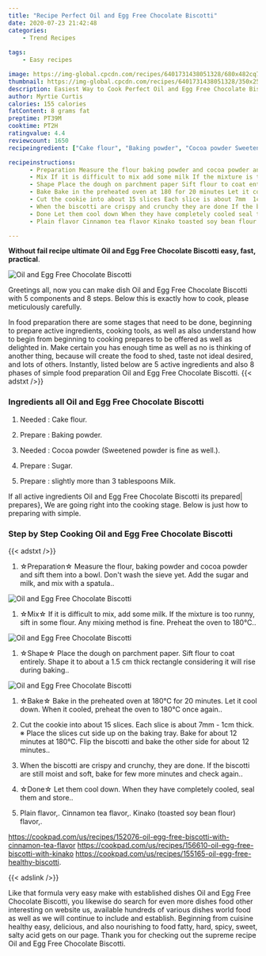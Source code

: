 ```yaml
---
title: "Recipe Perfect Oil and Egg Free Chocolate Biscotti"
date: 2020-07-23 21:42:48
categories:
    - Trend Recipes
    
tags:
    - Easy recipes

image: https://img-global.cpcdn.com/recipes/6401731438051328/680x482cq70/oil-and-egg-free-chocolate-biscotti-recipe-main-photo.jpg
thumbnail: https://img-global.cpcdn.com/recipes/6401731438051328/350x250cq70/oil-and-egg-free-chocolate-biscotti-recipe-main-photo.jpg
description: Easiest Way to Cook Perfect Oil and Egg Free Chocolate Biscotti with 5 ingredients and 8 stages of easy cooking.
author: Myrtie Curtis
calories: 155 calories
fatContent: 8 grams fat
preptime: PT39M
cooktime: PT2H
ratingvalue: 4.4
reviewcount: 1650
recipeingredient: ["Cake flour", "Baking powder", "Cocoa powder Sweetened powder is fine as well", "Sugar", "slightly more than 3 tablespoons Milk"]

recipeinstructions: 
      - Preparation Measure the flour baking powder and cocoa powder and sift them into a bowl Dont wash the sieve yet Add the sugar and milk and mix with a spatula 
      - Mix If it is difficult to mix add some milk If the mixture is too runny sift in some flour Any mixing method is fine Preheat the oven to 180 
      - Shape Place the dough on parchment paper Sift flour to coat entirely Shape it to about a 15 cm thick rectangle considering it will rise during baking 
      - Bake Bake in the preheated oven at 180 for 20 minutes Let it cool down When it cooled preheat the oven to 180 once again 
      - Cut the cookie into about 15 slices Each slice is about 7mm  1cm thick  Place the slices cut side up on the baking tray Bake for about 12 minutes at 180 Flip the biscotti and bake the other side for about 12 minutes 
      - When the biscotti are crispy and crunchy they are done If the biscotti are still moist and soft bake for few more minutes and check again 
      - Done Let them cool down When they have completely cooled seal them and store 
      - Plain flavor Cinnamon tea flavor Kinako toasted soy bean flour flavorhttpscookpadcomusrecipes152076oileggfreebiscottiwithcinnamonteaflavorhttpscookpadcomusrecipes156610oileggfreebiscottiwithkinakohttpscookpadcomusrecipes155165oileggfreehealthybiscotti

---
```




**Without fail recipe ultimate Oil and Egg Free Chocolate Biscotti easy, fast, practical**. 


![Oil and Egg Free Chocolate Biscotti](https://img-global.cpcdn.com/recipes/6401731438051328/680x482cq70/oil-and-egg-free-chocolate-biscotti-recipe-main-photo.jpg "Oil and Egg Free Chocolate Biscotti")




Greetings all, now you can make dish Oil and Egg Free Chocolate Biscotti with 5 components and 8 steps. Below this is exactly how to cook, please meticulously carefully.

In food preparation there are some stages that need to be done, beginning to prepare active ingredients, cooking tools, as well as also understand how to begin from beginning to cooking prepares to be offered as well as delighted in. Make certain you has enough time as well as no is thinking of another thing, because will create the food to shed, taste not ideal desired, and lots of others. Instantly, listed below are 5 active ingredients and also 8 phases of simple food preparation Oil and Egg Free Chocolate Biscotti.
{{< adstxt />}}

### Ingredients all Oil and Egg Free Chocolate Biscotti


1. Needed  : Cake flour.

1. Prepare  : Baking powder.

1. Needed  : Cocoa powder (Sweetened powder is fine as well.).

1. Prepare  : Sugar.

1. Prepare  : slightly more than 3 tablespoons Milk.



If all active ingredients Oil and Egg Free Chocolate Biscotti its prepared| prepares}, We are going right into the cooking stage. Below is just how to preparing with simple.

### Step by Step Cooking Oil and Egg Free Chocolate Biscotti

{{< adstxt />}}


1. ☆Preparation☆ Measure the flour, baking powder and cocoa powder and sift them into a bowl. Don&#39;t wash the sieve yet. Add the sugar and milk, and mix with a spatula..



![Oil and Egg Free Chocolate Biscotti](https://img-global.cpcdn.com/steps/6351160467259392/160x128cq70/oil-and-egg-free-chocolate-biscotti-recipe-step-1-photo.jpg" "Oil and Egg Free Chocolate Biscotti")



1. ☆Mix☆ If it is difficult to mix, add some milk. If the mixture is too runny, sift in some flour. Any mixing method is fine. Preheat the oven to 180℃..



![Oil and Egg Free Chocolate Biscotti](https://img-global.cpcdn.com/steps/5247202273263616/160x128cq70/oil-and-egg-free-chocolate-biscotti-recipe-step-2-photo.jpg" "Oil and Egg Free Chocolate Biscotti")



1. ☆Shape☆ Place the dough on parchment paper. Sift flour to coat entirely. Shape it to about a 1.5 cm thick rectangle considering it will rise during baking..



![Oil and Egg Free Chocolate Biscotti](https://img-global.cpcdn.com/steps/6145249131888640/160x128cq70/oil-and-egg-free-chocolate-biscotti-recipe-step-3-photo.jpg" "Oil and Egg Free Chocolate Biscotti")



1. ☆Bake☆ Bake in the preheated oven at 180℃ for 20 minutes. Let it cool down. When it cooled, preheat the oven to 180℃ once again..



1. Cut the cookie into about 15 slices. Each slice is about 7mm - 1cm thick. ※ Place the slices cut side up on the baking tray. Bake for about 12 minutes at 180℃. Flip the biscotti and bake the other side for about 12 minutes..



1. When the biscotti are crispy and crunchy, they are done. If the biscotti are still moist and soft, bake for few more minutes and check again..



1. ☆Done☆ Let them cool down. When they have completely cooled, seal them and store..



1. Plain flavor,. Cinnamon tea flavor,. Kinako (toasted soy bean flour) flavor,.

https://cookpad.com/us/recipes/152076-oil-egg-free-biscotti-with-cinnamon-tea-flavor
https://cookpad.com/us/recipes/156610-oil-egg-free-biscotti-with-kinako
https://cookpad.com/us/recipes/155165-oil-egg-free-healthy-biscotti.





{{< adslink />}}

Like that formula very easy make with established dishes Oil and Egg Free Chocolate Biscotti, you likewise do search for even more dishes food other interesting on website us, available hundreds of various dishes world food as well as we will continue to include and establish. Beginning from cuisine healthy easy, delicious, and also nourishing to food fatty, hard, spicy, sweet, salty acid gets on our page. Thank you for checking out the supreme recipe Oil and Egg Free Chocolate Biscotti.
